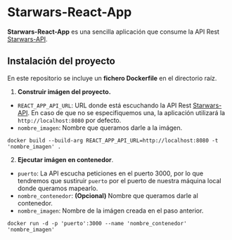 # Starwars-React-App

**Starwars-React-App** es una sencilla aplicación que consume la API Rest [Starwars-API](https://github.com/aneiravalinas/starwars-backend).

## Instalación del proyecto

En este repositorio se incluye un **fichero Dockerfile** en el directorio raíz.

1. **Construir imágen del proyecto.**
+ `REACT_APP_API_URL`: URL donde está escuchando la API Rest [Starwars-API](https://github.com/aneiravalinas/starwars-backend). En caso de que no se especifiquemos una, la aplicación utilizará la `http://localhost:8080` por defecto.
+ `nombre_imagen`: Nombre que queramos darle a la imágen.
```
docker build --build-arg REACT_APP_API_URL=http://localhost:8080 -t 'nombre_imagen' .
```

2. **Ejecutar imágen en contenedor**. 
* `puerto`: La API escucha peticiones en el puerto 3000, por lo que tendremos que sustiruir `puerto` por el puerto de nuestra máquina local donde queramos mapearlo.
* `nombre_contenedor`: **(Opcional)** Nombre que queramos darle al contenedor.
* `nombre_imagen`: Nombre de la imágen creada en el paso anterior.
```
docker run -d -p 'puerto':3000 --name 'nombre_contenedor' 'nombre_imagen'  
```


